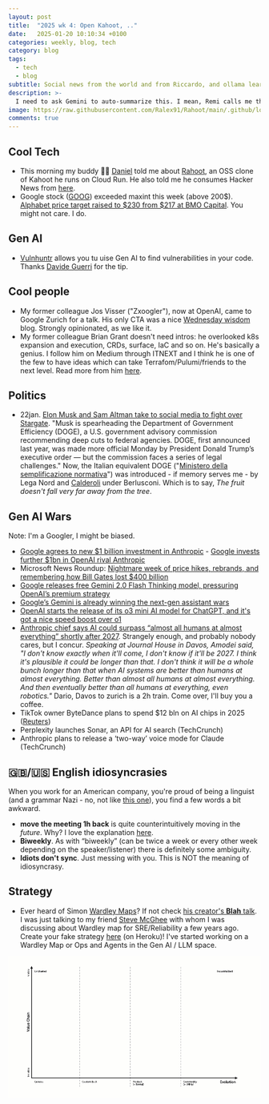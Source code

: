 ```yaml
---
layout: post
title:  "2025 wk 4: Open Kahoot, .."
date:   2025-01-20 10:10:34 +0100
categories: weekly, blog, tech
category: blog
tags:
  - tech
  - blog
subtitle: Social news from the world and from Riccardo, and ollama learns to think.
description: >-
  I need to ask Gemini to auto-summarize this. I mean, Remi calls me the DRY man :)
image: https://raw.githubusercontent.com/Ralex91/Rahoot/main/.github/logo.svg
comments: true
---
```


<!--
## Google AI

* 🦋

## Python / Languages

* 🖕


## Social media & politics


## Open Models

-->
## Cool Tech

* This morning my buddy 🔗👔 [Daniel](https://www.linkedin.com/in/danistrebel/) told me about [Rahoot](https://github.com/Ralex91/Rahoot), an OSS clone of Kahoot he runs on Cloud Run. He also told me he consumes Hacker News from [here](https://hckrnews.com/).
* Google stock ([GOOG](https://finance.yahoo.com/quote/GOOG/)) exceeded maxint this week (above 200$).
[Alphabet price target raised to $230 from $217 at BMO Capital](https://finance.yahoo.com/news/alphabet-price-target-raised-230-131507813.html).  You might not care. I do.



## Gen AI

* [Vulnhuntr](https://github.com/dguerri/vulnhuntr) allows you tu uise Gen AI to find vulnerabilities in your code.
  Thanks [Davide Guerri](https://www.linkedin.com/in/dguerri/) for the tip.

## Cool people

* My former colleague Jos Visser ("Zxoogler"), now at OpenAI, came to Google Zurich for a talk. His only CTA was a nice
[Wednesday wisdom](https://josvisser.substack.com/p/how-to-become-a-manager?utm_source=substack&utm_medium=email) blog.
Strongly opinionated, as we like it.
* My former colleague Brian Grant doesn't need intros: he overlooked k8s expansion and execution, CRDs, surface, IaC and so on. He's basically a genius. I follow him on Medium through ITNEXT and I think he is one of the few to have ideas which can
take Terrafom/Pulumi/friends to the next level. Read more from him [here](https://itnext.io/packages-in-infrastructure-as-code-138fcf463880).

## Politics

* 22jan. [Elon Musk and Sam Altman take to social media to fight over Stargate](https://techcrunch.com/2025/01/22/elon-musk-and-sam-altman-take-to-social-media-to-fight-over-stargate/?utm_source=substack&utm_medium=email). "Musk is spearheading the Department of Government Efficiency (DOGE), a U.S. government advisory commission recommending deep cuts to federal agencies. DOGE, first announced last year, was made more official Monday by President Donald Trump’s executive order — but the commission faces a series of legal challenges." Now, the Italian equivalent DOGE ("[Ministero della semplificazione normativa](https://www.riformeistituzionali.gov.it/it/)") was introduced - if memory serves me - by Lega Nord and [Calderoli](https://it.wikipedia.org/wiki/Roberto_Calderoli) under Berlusconi. Which is to say, *The fruit doesn't fall very far away from the tree*.


## Gen AI Wars

Note: I'm a Googler, I might be biased.

* [Google agrees to new $1 billion investment in Anthropic](https://www.cnbc.com/2025/01/22/google-agrees-to-new-1-billion-investment-in-anthropic.html?utm_source=substack&utm_medium=email) -
[Google invests further $1bn in OpenAI rival Anthropic](https://www.ft.com/content/ed631513-dd37-44a3-a536-b2002f5727cc)
* Microsoft News Roundup: [Nightmare week of price hikes, rebrands, and remembering how Bill Gates lost $400 billion](https://www.windowscentral.com/microsoft/microsoft-news-roundup-nightmare-week-of-price-hikes-rebrands-and-remembering-how-bill-gates-lost-usd400-billion)
* [Google releases free Gemini 2.0 Flash Thinking model, pressuring OpenAI’s premium strategy](https://venturebeat.com/ai/google-releases-free-gemini-2-0-flash-thinking-model-pressuring-openais-premium-strategy/)
* [Google’s Gemini is already winning the next-gen assistant wars](https://www.theverge.com/2025/1/22/24349416/google-gemini-virtual-assistant-samsung-siri-alexa)
* [OpenAI starts the release of its o3 mini AI model for ChatGPT, and it's got a nice speed boost over o1](https://www.techradar.com/computing/artificial-intelligence/openai-starts-to-release-the-o3-mini-ai-model-for-chatgpt-and-its-got-a-nice-speed-boost-over-o1)
* [Anthropic chief says AI could surpass “almost all humans at almost everything” shortly after 2027](https://arstechnica.com/ai/2025/01/anthropic-chief-says-ai-could-surpass-almost-all-humans-at-almost-everything-shortly-after-2027/). Strangely enough, and probably nobody cares, but I concur. *Speaking at Journal House in Davos, Amodei said, "I don't know exactly when it'll come, I don't know if it'll be 2027. I think it's plausible it could be longer than that. I don't think it will be a whole bunch longer than that when AI systems are better than humans at almost everything. Better than almost all humans at almost everything. And then eventually better than all humans at everything, even robotics."* Dario, Davos to zurich is a 2h train. Come over, I'll buy you a coffee.
* TikTok owner ByteDance plans to spend $12 bln on AI chips in 2025 ([Reuters](https://www.reuters.com/technology/artificial-intelligence/tiktok-owner-bytedance-plans-spend-12-bln-ai-chips-2025-ft-reports-2025-01-22/?utm_source=substack&utm_medium=email))
* Perplexity launches Sonar, an API for AI search (TechCrunch)
* Anthropic plans to release a ‘two-way’ voice mode for Claude (TechCrunch)



## 🇬🇧/🇺🇸 English idiosyncrasies

When you work for an American company, you're proud of being a linguist (and a grammar Nazi - no, not like [this one](https://www.aljazeera.com/economy/2025/1/21/musk-accused-of-giving-nazi-salute-during-trump-inauguration-celebrations)), you find a few words a bit awkward.
* **move the meeting 1h back** is quite counterintuitively moving in the *future*. Why? I love the explanation [here](https://www.quora.com/If-someone-says-lets-move-that-meeting-back-an-hour-do-they-mean-to-move-it-to-8-or-move-it-to-10).
* **Biweekly**. As with “biweekly” (can be twice a week or every other week depending on the speaker/listener) there is definitely some ambiguity.
* **Idiots don't sync**. Just messing with you. This is NOT the meaning of idiosyncrasy.

## Strategy

* Ever heard of Simon [Wardley Maps](https://en.wikipedia.org/wiki/Wardley_map)? If not check [his creator's **Blah** talk](https://www.youtube.com/watch?v=-jCFVhnf2HE&t=137s). I was just talking to my friend [Steve McGhee](https://cloud.google.com/developers/advocates/steve-mcghee) with whom I was discussing about Wardley map for SRE/Reliability a few years ago.
Create your fake strategy [here](https://strategy-madlibs.herokuapp.com/) (on Heroku)!
I've started working on a Wardley Map or Ops and Agents in the Gen AI / LLM space.

![Wardley Map template](/assets/images/wardley-map-animation.webp)




<!--

TODO(ricc): make it a common funny footer
### 🕺 Emoji Legend

* 📐 : The Verge
* 🖕 : Medium (of course)
* 🏦 : VentureBeat
* 🧠 : AI News
* 🦋 : Bluesky
* 👔 : Linkedin
* : techcrunch
* FT:

**PS** Spot the meta-emoji!

[05:26, 23/01/2025] Riccardo:
[07:27, 23/01/2025] Riccardo: Quite politici
[14:12, 23/01/2025] Riccardo: https://arstechnica.com/ai/2025/01/anthropic-chief-says-ai-could-surpass-almost-all-humans-at-almost-everything-shortly-after-2027/
-->
